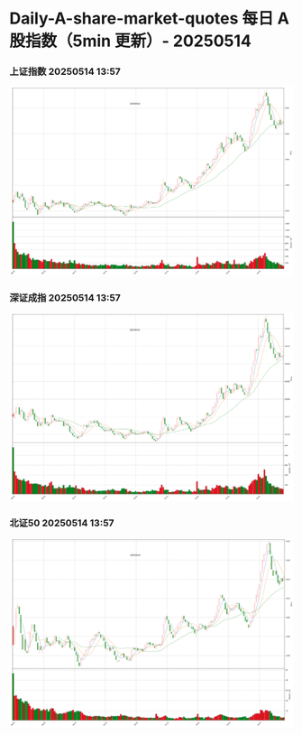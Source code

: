 
# Daily-A-share-market-quotes 每日 A 股指数（5min 更新）- 20250514

### 上证指数 20250514 13:57
![](./fig/2025/5/20250514-sh000001.png)

### 深证成指 20250514 13:57
![](./fig/2025/5/20250514-sz399001.png)

### 北证50 20250514 13:57
![](./fig/2025/5/20250514-bj899050.png)
